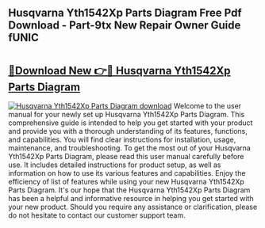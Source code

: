 ## Husqvarna Yth1542Xp Parts Diagram Free Pdf Download - Part-9tx New Repair Owner Guide fUNIC

# <h2><a href="http://dfifq4.blite.top/?on=Husqvarna+Yth1542Xp+Parts+Diagram">🔗Download New 👉🔴 Husqvarna Yth1542Xp Parts Diagram</a></h2>

[![Husqvarna Yth1542Xp Parts Diagram download](https://i.imgur.com/lujVjoI.png)](http://dfifq4.blite.top/?on=Husqvarna+Yth1542Xp+Parts+Diagram)
Welcome to the user manual for your newly set up Husqvarna Yth1542Xp Parts Diagram. This comprehensive guide is intended to help you get started with your product and provide you with a thorough understanding of its features, functions, and capabilities. You will find clear instructions for installation, usage, maintenance, and troubleshooting. To get the most out of your Husqvarna Yth1542Xp Parts Diagram, please read this user manual carefully before use. It includes detailed instructions for product setup, as well as information on how to use its various features and capabilities. Enjoy the efficiency of list of features while using your new Husqvarna Yth1542Xp Parts Diagram. It's our hope that the Husqvarna Yth1542Xp Parts Diagram has been a helpful and informative resource in helping you get started with your new product. Should you require any assistance or clarification, please do not hesitate to contact our customer support team.
